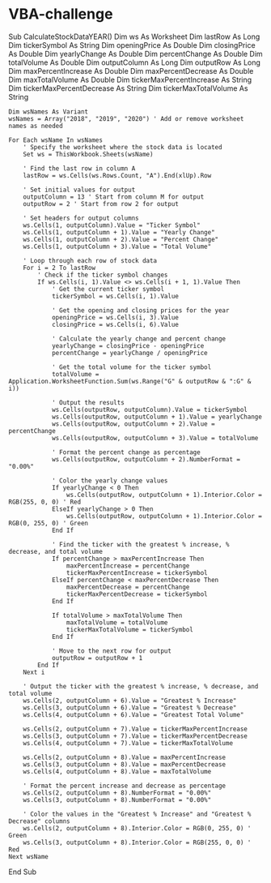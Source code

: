 # VBA-challenge

Sub CalculateStockDataYEAR()
    Dim ws As Worksheet
    Dim lastRow As Long
    Dim tickerSymbol As String
    Dim openingPrice As Double
    Dim closingPrice As Double
    Dim yearlyChange As Double
    Dim percentChange As Double
    Dim totalVolume As Double
    Dim outputColumn As Long
    Dim outputRow As Long
    Dim maxPercentIncrease As Double
    Dim maxPercentDecrease As Double
    Dim maxTotalVolume As Double
    Dim tickerMaxPercentIncrease As String
    Dim tickerMaxPercentDecrease As String
    Dim tickerMaxTotalVolume As String
    
    Dim wsNames As Variant
    wsNames = Array("2018", "2019", "2020") ' Add or remove worksheet names as needed
    
    For Each wsName In wsNames
        ' Specify the worksheet where the stock data is located
        Set ws = ThisWorkbook.Sheets(wsName)
        
        ' Find the last row in column A
        lastRow = ws.Cells(ws.Rows.Count, "A").End(xlUp).Row
        
        ' Set initial values for output
        outputColumn = 13 ' Start from column M for output
        outputRow = 2 ' Start from row 2 for output
        
        ' Set headers for output columns
        ws.Cells(1, outputColumn).Value = "Ticker Symbol"
        ws.Cells(1, outputColumn + 1).Value = "Yearly Change"
        ws.Cells(1, outputColumn + 2).Value = "Percent Change"
        ws.Cells(1, outputColumn + 3).Value = "Total Volume"
        
        ' Loop through each row of stock data
        For i = 2 To lastRow
            ' Check if the ticker symbol changes
            If ws.Cells(i, 1).Value <> ws.Cells(i + 1, 1).Value Then
                ' Get the current ticker symbol
                tickerSymbol = ws.Cells(i, 1).Value
                
                ' Get the opening and closing prices for the year
                openingPrice = ws.Cells(i, 3).Value
                closingPrice = ws.Cells(i, 6).Value
                
                ' Calculate the yearly change and percent change
                yearlyChange = closingPrice - openingPrice
                percentChange = yearlyChange / openingPrice
                
                ' Get the total volume for the ticker symbol
                totalVolume = Application.WorksheetFunction.Sum(ws.Range("G" & outputRow & ":G" & i))
                
                ' Output the results
                ws.Cells(outputRow, outputColumn).Value = tickerSymbol
                ws.Cells(outputRow, outputColumn + 1).Value = yearlyChange
                ws.Cells(outputRow, outputColumn + 2).Value = percentChange
                ws.Cells(outputRow, outputColumn + 3).Value = totalVolume
                
                ' Format the percent change as percentage
                ws.Cells(outputRow, outputColumn + 2).NumberFormat = "0.00%"
                
                ' Color the yearly change values
                If yearlyChange < 0 Then
                    ws.Cells(outputRow, outputColumn + 1).Interior.Color = RGB(255, 0, 0) ' Red
                ElseIf yearlyChange > 0 Then
                    ws.Cells(outputRow, outputColumn + 1).Interior.Color = RGB(0, 255, 0) ' Green
                End If
                
                ' Find the ticker with the greatest % increase, % decrease, and total volume
                If percentChange > maxPercentIncrease Then
                    maxPercentIncrease = percentChange
                    tickerMaxPercentIncrease = tickerSymbol
                ElseIf percentChange < maxPercentDecrease Then
                    maxPercentDecrease = percentChange
                    tickerMaxPercentDecrease = tickerSymbol
                End If
                
                If totalVolume > maxTotalVolume Then
                    maxTotalVolume = totalVolume
                    tickerMaxTotalVolume = tickerSymbol
                End If
                
                ' Move to the next row for output
                outputRow = outputRow + 1
            End If
        Next i
        
        ' Output the ticker with the greatest % increase, % decrease, and total volume
        ws.Cells(2, outputColumn + 6).Value = "Greatest % Increase"
        ws.Cells(3, outputColumn + 6).Value = "Greatest % Decrease"
        ws.Cells(4, outputColumn + 6).Value = "Greatest Total Volume"
        
        ws.Cells(2, outputColumn + 7).Value = tickerMaxPercentIncrease
        ws.Cells(3, outputColumn + 7).Value = tickerMaxPercentDecrease
        ws.Cells(4, outputColumn + 7).Value = tickerMaxTotalVolume
        
        ws.Cells(2, outputColumn + 8).Value = maxPercentIncrease
        ws.Cells(3, outputColumn + 8).Value = maxPercentDecrease
        ws.Cells(4, outputColumn + 8).Value = maxTotalVolume
        
        ' Format the percent increase and decrease as percentage
        ws.Cells(2, outputColumn + 8).NumberFormat = "0.00%"
        ws.Cells(3, outputColumn + 8).NumberFormat = "0.00%"
        
        ' Color the values in the "Greatest % Increase" and "Greatest % Decrease" columns
        ws.Cells(2, outputColumn + 8).Interior.Color = RGB(0, 255, 0) ' Green
        ws.Cells(3, outputColumn + 8).Interior.Color = RGB(255, 0, 0) ' Red
    Next wsName
End Sub
